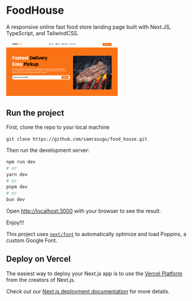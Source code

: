 # FoodHouse

A responsive online fast food store landing page built with Next.JS, TypeScript, and TailwindCSS.

<img src="/public/assets/Screenshot from 2023-10-13 12-39-02.png" alt="FoodHouse" width="300" >

## Run the project

First, clone the repo to your local machine

``` git clone https://github.com/samrasugu/food_house.git ```

Then run the development server:

```bash
npm run dev
# or
yarn dev
# or
pnpm dev
# or
bun dev
```

Open [http://localhost:3000](http://localhost:3000) with your browser to see the result.

Enjoy!!!

This project uses [`next/font`](https://nextjs.org/docs/basic-features/font-optimization) to automatically optimize and load Poppins, a custom Google Font.

## Deploy on Vercel

The easiest way to deploy your Next.js app is to use the [Vercel Platform](https://vercel.com/new?utm_medium=default-template&filter=next.js&utm_source=create-next-app&utm_campaign=create-next-app-readme) from the creators of Next.js.

Check out our [Next.js deployment documentation](https://nextjs.org/docs/deployment) for more details.
